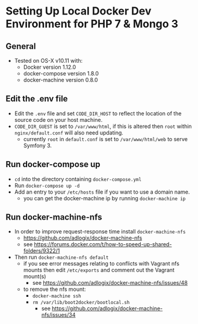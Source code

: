 # Setting Up Local Docker Dev Environment for PHP 7 & Mongo 3

## General
* Tested on OS-X v10.11 with:
    * Docker version 1.12.0
    * docker-compose version 1.8.0
    * docker-machine version 0.8.0 

## Edit the .env file
* Edit the `.env` file and set `CODE_DIR_HOST` to reflect the location of the source code on your host machine.
* `CODE_DIR_GUEST` is set to `/var/www/html`, if this is altered then `root` within `nginx/default.conf` will also need updating.
    * currently `root` in `default.conf` is set to `/var/www/html/web` to serve Symfony 3.
     
## Run docker-compose up
* `cd` into the directory containing `docker-compose.yml`
* Run `docker-compose up -d`
* Add an entry to your `/etc/hosts` file if you want to use a domain name.
    * you can get the docker-machine ip by running `docker-machine ip`

## Run docker-machine-nfs
* In order to improve request-response time install `docker-machine-nfs`
    * https://github.com/adlogix/docker-machine-nfs
    * see https://forums.docker.com/t/how-to-speed-up-shared-folders/9322/1
* Then run `docker-machine-nfs default`
    * if you see error messages relating to conflicts with Vagrant nfs mounts then edit `/etc/exports` and comment out the Vagrant mount(s)
        * see https://github.com/adlogix/docker-machine-nfs/issues/48  
    * to remove the nfs mount:
        * `docker-machine ssh`
        * `rm /var/lib/boot2docker/bootlocal.sh`
            * see https://github.com/adlogix/docker-machine-nfs/issues/34      
    